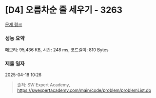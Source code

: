 # [D4] 오름차순 줄 세우기 - 3263 

[문제 링크](https://swexpertacademy.com/main/code/problem/problemDetail.do?contestProbId=AWBC_hNKd_IDFAWr) 

### 성능 요약

메모리: 95,436 KB, 시간: 248 ms, 코드길이: 810 Bytes

### 제출 일자

2025-04-18 10:26



> 출처: SW Expert Academy, https://swexpertacademy.com/main/code/problem/problemList.do